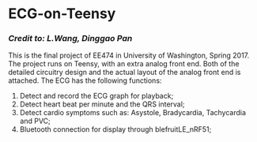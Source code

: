 # ECG-on-Teensy
### *Credit to: L.Wang, Dinggao Pan*
This is the final project of EE474 in University of Washington, Spring 2017.
The project runs on Teensy, with an extra analog front end. Both of the detailed circuitry design and the 
actual layout of the analog front end is attached. 
The ECG has the following functions:
  1. Detect and record the ECG graph for playback;
  2. Detect heart beat per minute and the QRS interval;
  3. Detect cardio symptoms such as: Asystole, Bradycardia, Tachycardia and PVC;
  4. Bluetooth connection for display through blefruitLE_nRF51;
